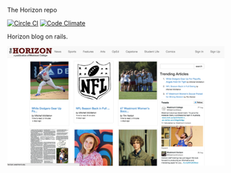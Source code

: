 The Horizon repo

[![Circle CI](https://circleci.com/gh/HParker/horizon.svg?style=svg)](https://circleci.com/gh/HParker/horizon)
[![Code Climate](https://codeclimate.com/github/HParker/horizon/badges/gpa.svg)](https://codeclimate.com/github/HParker/horizon)

Horizon blog on rails.

![screenshot](static/horizon.png)
